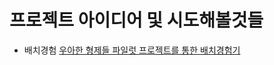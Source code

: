 # 프로젝트 아이디어 및 시도해볼것들


* 배치경험
[우아한 형제들 파일럿 프로젝트를 통한 배치경험기](http://woowabros.github.io/experience/2019/03/31/pilot-batch.html)
